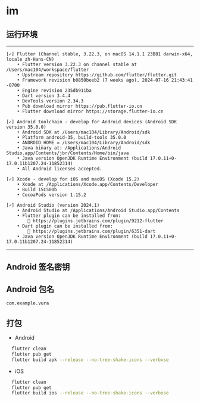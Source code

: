 # im

## 运行环境

**************************************************************************************

    [✓] Flutter (Channel stable, 3.22.3, on macOS 14.1.1 23B81 darwin-x64, locale zh-Hans-CN)
        • Flutter version 3.22.3 on channel stable at /Users/mac104/workspace/flutter
        • Upstream repository https://github.com/flutter/flutter.git
        • Framework revision b0850beeb2 (7 weeks ago), 2024-07-16 21:43:41 -0700
        • Engine revision 235db911ba
        • Dart version 3.4.4
        • DevTools version 2.34.3
        • Pub download mirror https://pub.flutter-io.cn
        • Flutter download mirror https://storage.flutter-io.cn
    
    [✓] Android toolchain - develop for Android devices (Android SDK version 35.0.0)
        • Android SDK at /Users/mac104/Library/Android/sdk
        • Platform android-35, build-tools 35.0.0
        • ANDROID_HOME = /Users/mac104/Library/Android/sdk
        • Java binary at: /Applications/Android Studio.app/Contents/jbr/Contents/Home/bin/java
        • Java version OpenJDK Runtime Environment (build 17.0.11+0-17.0.11b1207.24-11852314)
        • All Android licenses accepted.
    
    [✓] Xcode - develop for iOS and macOS (Xcode 15.2)
        • Xcode at /Applications/Xcode.app/Contents/Developer
        • Build 15C500b
        • CocoaPods version 1.15.2
    
    [✓] Android Studio (version 2024.1)
        • Android Studio at /Applications/Android Studio.app/Contents
        • Flutter plugin can be installed from:
            🔨 https://plugins.jetbrains.com/plugin/9212-flutter
        • Dart plugin can be installed from:
            🔨 https://plugins.jetbrains.com/plugin/6351-dart
        • Java version OpenJDK Runtime Environment (build 17.0.11+0-17.0.11b1207.24-11852314)

**************************************************************************************

## Android 签名密钥


## Android 包名

    com.example.vura

## 打包

- Android

```bash
  flutter clean
  flutter pub get
  flutter build apk --release --no-tree-shake-icons --verbose
```

- iOS

```bash
  flutter clean
  flutter pub get
  flutter build ios --release --no-tree-shake-icons --verbose
```
